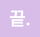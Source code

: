 ```yaml
---
theme: seriph
background: '/images/background.jpg'
themeConfig:
  primary: '#560c7b'
  fontWeight: 500
class: text-center
highlighter: shiki
lineNumbers: false
drawings:
  persist: false
transition: slide-left
title: Web Crawling 101
mdc: true
fonts:
  sans: 'Pretendard'
  local: 'Pretendard'
---
```


# Web Crawling 101

2024-2 PoolC Seminar

---

# 세미나 소개

- 세미나장: 산업공학과 19학번 최진호
- 세미나 소요 시간: 2시간반 가량
- 출석체크는 끝날 때 진행합니다.
  - 중간에 나가게 된다면, 세미나장에게 꼭 말씀해주세요!
- 질문은 언제든 환영입니다. 자유롭게 질문해주세요.
- 뒷부분은 개인별 컴퓨터 환경의 영향을 조금 받을 수 있습니다. 😢

---

# 세미나 소개

- **웹 크롤링**의 전반적인 내용을 다룹니다.
  - 인터넷과 책에 충분히 많은 크롤링 관련 레퍼런스가 있습니다.
  - 크롤링 코드마저도 AI가 너무 잘 짜주는 현실... 😢
  - 해당 세미나에서는 **전반적인 흐름**과 **왜 이렇게 해야하는지**에 초점을 맞춥니다. 🔥

---

# Table Of Contents

1. 웹 크롤링의 기본 개념 🆙
2. 데이터를 정적으로 받아올 때
3. 데이터를 동적으로 받아올 때
4. Issues in Web Crawling 🆙

---

<div style="position:fixed; top: 0; left: 0; width: 100%; height: 100%; background-color: #d7bde8; display: flex">
    <h1 style="color: white; margin: auto">1. 웹 크롤링의 기본 개념</h1>
</div>

---

# Web

<div style="padding: 10px; margin-top: 20px">
    <img src="/images/client-server.png" alt="" width="500">
</div>

---

# Web

<div>
    <h2 style="font-size: 24px; font-weight: 600">A pretty dog barks.</h2>
    <ul style="margin-top: 10px">
        <li>dog ➡️ HTML</li>
        <li>pretty ➡️ CSS</li>
        <li>bark ➡️ JavaScript</li>
    </ul>
</div>
<div style="margin-top: 60px">
    <p>네이버에서 <code>f12</code>를 눌러보자</p>
</div>

---

# Data in Web

<div style="padding: 10px; margin: 20px 0">
    <img src="/images/client-server.png" alt="" width="500">
</div>

1. 데이터를 정적으로 받아오는가? ➡️ BeautifulSoup
2. 데이터를 동적으로 받아오는가? ➡️ Selenium

---

# 핵심 아이디어

<div style="padding: 10px; margin: 20px 0">
    <img src="/images/python-intercept.png" alt="" width="500">
</div>

- Python이 마치 브라우저인 것처럼 행동하기

---

# 브러우저 요청과 파이썬 요청의 차이

<div style="padding: 10px; margin-top: 20px">
    <div style="display: flex; gap: 15px;">
        <img src="/images/sequential-requests.png" alt="" width="300">
        <ul>
            <li>
                <b>브라우저</b>는 순차적인 요청들을 모두 자동으로 실행<br/>
                <span style="font-weight: 300; color: #666">
                    이렇게 동작해야 사용자가 seamless하게 화면을 볼 수 있겠죠?
                </span>
            </li>
            <li>
                <b>파이썬</b>을 비롯한 대부분의 클라이언트들은 그렇게 동작하지는 않는다<br/>
                <span style="font-weight: 300; color: #666">
                    통상적인 웹사이트는 사용자가 브라우저 환경으로 접속할 것임을 가정함
                </span>
            </li>
        </ul>
    </div>
</div>

---

<div style="position:fixed; top: 0; left: 0; width: 100%; height: 100%; background-color: #d7bde8; display: flex">
    <h1 style="color: white; margin: auto">2. 데이터를 정적으로 받아올 때</h1>
</div>

---

# 원리

<div style="padding: 10px; margin-top: 20px">
    <div style="display: flex; gap: 15px;">
        <img src="/images/response-parsing.png" alt="" width="500">
        <ul>
            <li>서버에서 내려주는 응답은 단순 텍스트.</li>
            <li>해당 텍스트에 생기를 넣어준다(parsing).</li>
            <li>원하는 데이터를 가져온다!</li>
        </ul>
    </div>
</div>

---

# 0. 환경설정

```shell
# 가상 환경 만들기
python -m venv venv

source ./venv/bin/activate
# window: .\venv\Scripts\activate

# vscode
# - 파이썬 관련 익스텐션들 설치
# - `ctrl(cmd) + shift + p` -> Python: Select Interpreter -> venv 설정

# 패키지 설치
pip install beautifulsoup4 selenium pandas

# 패키지 정보 남기기
pip freeze > requirements.txt
```

---

# 1. 매일경제 헤드라인 & 상세페이지 읽어오기

<div style="padding: 10px; margin: 20px 0">
    <img src="/images/mk-headline.png" alt="" width="500">
</div>

---

# 2. 네이버 증권 top 종목들 시세 읽어오기

<div style="padding: 10px; margin: 20px 0">
    <img src="/images/naver-finance-top-items.png" alt="" width="400">
</div>

---

# 요약

- `urllib`을 이용해 서버로부터 응답을 받아온다.
- `beautifulsoup4`를 이용해 받아온 응답을 파싱한다.
- `soup.select` 등을 이용해 요소 선택 및 텍스트 추출.

---

<div style="position:fixed; top: 0; left: 0; width: 100%; height: 100%; background-color: #d7bde8; display: flex">
    <h1 style="color: white; margin: auto">3. 데이터를 동적으로 받아올 때</h1>
</div>

---

# 원리

<div style="padding: 10px; margin: 20px 0">
    <img src="/images/python-control-chrome.png" alt="" width="500">
</div>

---

# 0. 환경설정

- 크롬 버전 확인하기
  - [chrome://settings/help](chrome://settings/help)
- 크롬 버전에 해당하는 driver 다운로드 받아서 디렉토리(폴더)에 넣어주기
  - [https://googlechromelabs.github.io/chrome-for-testing/](https://googlechromelabs.github.io/chrome-for-testing/)
- 근데 꼭 크롬 버전 정확하게 안맞추더라도 stable 다운받으면 웬만하면 다 맞긴해요 😅

<div style="padding: 10px; margin: 20px 0">
    <img src="/images/driver.png" alt="" width="300">
</div>
---

# 1. 매일경제 경제란 더보기 버튼

<div style="padding: 10px; margin: 20px 0">
    <img src="/images/mk-more-button.png" alt="" width="500">
</div>

---

# 2. 네이버지도에서 신촌맛집 검색하기

<div style="padding: 10px; margin: 20px 0">
    <img src="/images/sinchon-restaurant.png" alt="" width="500">
</div>

---

# 요약

- web driver 설치 후 `selenium`을 이용해 test용 chrome을 띄운다.
- `driver.find_element` 등의 함수를 이용해 요소를 선택 및 조작.
- 중간중간 로딩에 걸리는 시간은 `time.sleep` 등으로 대응.
- 무한스크롤 & 페이지네이션 신경쓰기.

---

<div style="position:fixed; top: 0; left: 0; width: 100%; height: 100%; background-color: #d7bde8; display: flex">
    <h1 style="color: white; margin: auto">4. Issues in Web Crawling</h1>
</div>

---

# 1. 그냥 데이터 직접 가져오면 안되나요?

<div style="padding: 10px; margin: 20px 0">
    <img src="/images/python-dynamic.png" alt="" width="300">
</div>

- 자바스크립트에서 가져오는 **동적으로 가져오는 데이터**를 파이썬에서 가져오자!

---

# 1. 그냥 데이터 직접 가져오면 안되나요?

- User-Agent 정보(브라우저에서 호출했는지, 파이썬에서 호출했는지)를 확인하는 경우들이 종종 있다.
  - User-Agent 정보를 브라우저껄로 변경해주면 뚫기 가능!
- 로그인해야 가져올 수 있는 데이터들은 token(고유 인증값)을 요구하기에 다소 어려울 수 있다.
  - 이걸 하려면 selenium으로 로그인 폼을 뚫어야합니다.
  - 만약 로그인에 CAPTCHA가 달려있다면 눈물.. 🥲
  - 이미지 인식 AI로 CAPTCHA를 풀려는 시도들이 계속 있기는 함. 그랬더니 AI에 안 뚫리는 CAPTCHA가 다시 출시되고 무한 반복..

<div style="padding: 10px; margin: 10px 0">
    <img src="/images/captcha.jpg" alt="" width="300">
</div>

---

# 1. 그냥 데이터 직접 가져오면 안되나요?

<div style="padding: 10px; margin: 20px 0">
    <img src="/images/yonsei-mileage.png" alt="" width="700">
</div>

---

# 2. 이거 합법인가요?

<div style="padding: 10px; margin: 20px 0">
    <img src="/images/crawling-legal.png" alt="" width="300">
</div>

- 이미 오픈된 정보이기에 일반적으로 무죄로 판단.
- 다만, 상대측 서버에 과도한 부하를 주는 경우라든지 이용약관에 크롤링 금지 조항 등이 있는 경우, 정상영업 방해로 유죄로 판단되기도 하는 것 같음.
- 솔직히 판례마다 판결이 너무 달라서 뭐라 확신해서 말하기는 어렵다.. 🥲
  - (개인적인 생각) 미친듯이 실시간 봇을 돌린다든지 행위를 하지 않는 이상, 개인 사용에서는 큰 문제 없을 겁니다.

---

# 2. 이거 합법인가요?

<div style="padding: 10px; margin: 20px 0">
    <img src="/images/robots-txt.png" alt="" width="100">
</div>

- `<사이트주소>/robots.txt`
- 크롤링 가능한 범위를 확인 가능.
- 지키면 바람직한 권고안.

---

# 3. IP 차단 우회하기

<div style="padding: 10px; margin: 20px 0">
    <img src="/images/proxy-server.png" alt="" width="300">
</div>

- 프록시 서버: 클라이언트에서 서버를 바로 찌르지 않고, 중간에 경유하는 서버.
- 크롤링 너무 많이하면 IP 차단을 당할 수도 있다. 프록시 서버를 경유하면, 내 컴퓨터의 IP 차단을 방지할 수 있다.

---

# 3. IP 차단 우회하기

<div style="padding: 10px; margin: 20px 0; display: flex; gap: 20px;">
    <img src="/images/free-proxy-list.png" alt="" width="300">
    <img src="/images/russian-rullet.jpeg" alt="" width="250">
</div>

- `proxy server list` 등을 검색하면 무료/유료 프록시서버 리스트들이 나온다.
- 프록시 서버 역시도 차단을 먹을 수 있기에 ^^; 여러개 돌려쓰는게 보통 권장된다.

---

# 4. 확장 가능성

1. 데이터 크롤링 ➡️ 데이터 전처리 ➡ ️AI 모델 돌리기
2. 데이터 크롤링 + 공공 API ➡️ 데이터 전처리 ➡ ️AI 모델 돌리기
3. 데이터 크롤링 ➡️ DB에 쌓기 ➡ 웹 서버 운영
4. 기타 등등

<div style="margin-top: 10px">
    <p style="color: #666;">크롤링 잘 익혀서 조별과제에서 사랑받는 팀원이 되자 👊</p>
</div>

---

<div style="position:fixed; top: 0; left: 0; width: 100%; height: 100%; background-color: #d7bde8; display: flex">
    <h1 style="color: white; margin: auto">끝.</h1>
</div>
